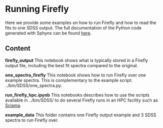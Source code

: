 # Running Firefly 

Here we provide some examples on how to run Firefly and how to read the fits to one SDSS output. The full documentation of the Python code generated with Sphynx can be found [here](http://www.mpe.mpg.de/~comparat/firefly_doc/). 

## Content 

**firefly_output** This notebook shows what is typically stored in a Firefly output file, including the best fit spectra compared to the original.

**one_spectra_firefly** This notebook shows how to run Firefly over one example spectra. This is complementary to the example script: ../bin/SDSS/one_spectra.py.

**run_firefly_hpc.ipynb** This notebooks describes how to use the scripts available in ../bin/SDSS/ to do several Firefly runs in an HPC facility such as [Sciama](http://www.sciama.icg.port.ac.uk/).

**example_data** This folder contains one Firefly output example and 3 SDSS spectra to run Firefly over.


